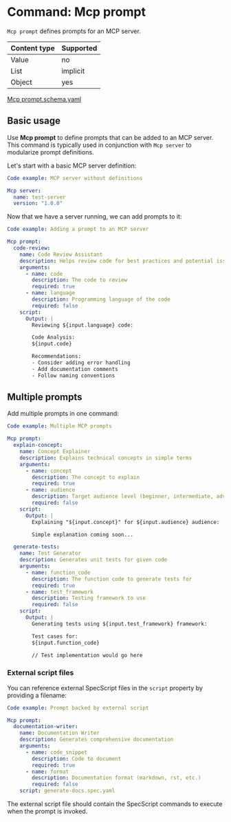 # Command: Mcp prompt

`Mcp prompt` defines prompts for an MCP server.

| Content type | Supported |
|--------------|-----------|
| Value        | no        |
| List         | implicit  |
| Object       | yes       |

[Mcp prompt.schema.yaml](schema/Mcp%20prompt.schema.yaml)

## Basic usage

Use **Mcp prompt** to define prompts that can be added to an MCP server. This command is typically used in conjunction
with `Mcp server` to modularize prompt definitions.

Let's start with a basic MCP server definition:

```yaml specscript
Code example: MCP server without definitions

Mcp server:
  name: test-server
  version: "1.0.0"
```

Now that we have a server running, we can add prompts to it:

```yaml specscript
Code example: Adding a prompt to an MCP server

Mcp prompt:
  code-review:
    name: Code Review Assistant
    description: Helps review code for best practices and potential issues
    arguments:
      - name: code
        description: The code to review
        required: true
      - name: language
        description: Programming language of the code
        required: false
    script:
      Output: |
        Reviewing ${input.language} code:

        Code Analysis:
        ${input.code}

        Recommendations:
        - Consider adding error handling
        - Add documentation comments
        - Follow naming conventions
```

## Multiple prompts

Add multiple prompts in one command:

```yaml specscript
Code example: Multiple MCP prompts

Mcp prompt:
  explain-concept:
    name: Concept Explainer
    description: Explains technical concepts in simple terms
    arguments:
      - name: concept
        description: The concept to explain
        required: true
      - name: audience
        description: Target audience level (beginner, intermediate, advanced)
        required: false
    script:
      Output: |
        Explaining "${input.concept}" for ${input.audience} audience:

        Simple explanation coming soon...

  generate-tests:
    name: Test Generator
    description: Generates unit tests for given code
    arguments:
      - name: function_code
        description: The function code to generate tests for
        required: true
      - name: test_framework
        description: Testing framework to use
        required: false
    script:
      Output: |
        Generating tests using ${input.test_framework} framework:

        Test cases for:
        ${input.function_code}

        // Test implementation would go here
```

### External script files

You can reference external SpecScript files in the `script` property by providing a filename:

```yaml specscript
Code example: Prompt backed by external script

Mcp prompt:
  documentation-writer:
    name: Documentation Writer
    description: Generates comprehensive documentation
    arguments:
      - name: code_snippet
        description: Code to document
        required: true
      - name: format
        description: Documentation format (markdown, rst, etc.)
        required: false
    script: generate-docs.spec.yaml
```

The external script file should contain the SpecScript commands to execute when the prompt is invoked.

<!-- yaml specscript
Mcp server:
  name: test-server
  version: "1.0.0"
  stop: true
-->